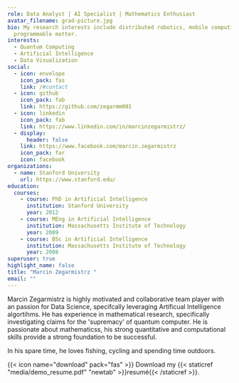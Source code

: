 ```yaml
---
role: Data Analyst | AI Specialist | Mathematics Enthusiast
avatar_filename: grad-picture.jpg
bio: My research interests include distributed robotics, mobile computing and
  programmable matter.
interests:
  - Quantum Computing
  - Artificial Intelligence
  - Data Visualization
social:
  - icon: envelope
    icon_pack: fas
    link: /#contact
  - icon: github
    icon_pack: fab
    link: https://github.com/zegarmm001
  - icon: linkedin
    icon_pack: fab
    link: https://www.linkedin.com/in/marcinzegarmistrz/
  - display:
      header: false
    link: https://www.facebook.com/marcin.zegarmistrz
    icon_pack: far
    icon: facebook
organizations:
  - name: Stanford University
    url: https://www.stanford.edu/
education:
  courses:
    - course: PhD in Artificial Intelligence
      institution: Stanford University
      year: 2012
    - course: MEng in Artificial Intelligence
      institution: Massachusetts Institute of Technology
      year: 2009
    - course: BSc in Artificial Intelligence
      institution: Massachusetts Institute of Technology
      year: 2008
superuser: true
highlight_name: false
title: "Marcin Zegarmistrz "
email: ""
---
```

Marcin Zegarmistrz is highly motivated and collaborative team player with an passion for Data Science, specifcally leveraging Artificual Intelligence algortihms. He has experience in mathematical research, specifically investigating claims for the 'supremacy' of quantum computer. He is passionate about mathematicss, his strong quantitative and computational skills provide a strong foundation to be successful.

In his spare time, he loves fishing, cycling and spending time outdoors.

{{< icon name="download" pack="fas" >}} Download my {{< staticref "media/demo_resume.pdf" "newtab" >}}resumé{{< /staticref >}}.